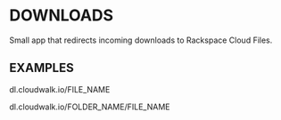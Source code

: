 # DOWNLOADS

Small app that redirects incoming downloads to Rackspace Cloud Files.

## EXAMPLES

dl.cloudwalk.io/FILE_NAME

dl.cloudwalk.io/FOLDER_NAME/FILE_NAME
